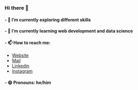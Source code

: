 ### Hi there 👋

<!--
**divyakumar31/divyakumar31** is a ✨ _special_ ✨ repository because its `README.md` (this file) appears on your GitHub profile.

Here are some ideas to get you started:

- 🔭 I’m currently working on ...
- 🌱 I’m currently learning ...
- 👯 I’m looking to collaborate on ...
- 🤔 I’m looking for help with ...
- 💬 Ask me about ...
- 📫 How to reach me: ...
- 😄 Pronouns: ...
- ⚡ Fun fact: ...
-->
#### - 🔭 I’m currently exploring different skills
#### - 🌱 I’m currently learning web development and data science
#### - 📫 How to reach me: <br>
- [Website](https://divyapatel-31.web.app) <br>
- [Mail](mailto:d.b.patel691@gmail.com)<br>
- [Linkedin](www.linkedin.com/in/divyapatel31)
- [Instagram](https://www.instagram.com/divy_patel31/)
#### - 😄 Pronouns: he/him
